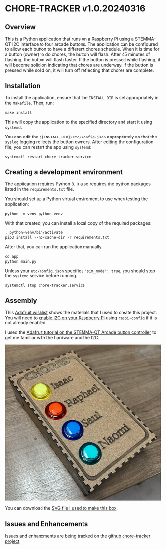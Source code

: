 # CHORE-TRACKER v1.0.20240316

## Overview

This is a Python application that runs on a Raspberry Pi using a STEMMA-QT I2C interface to four arcade buttons.
The application can be configured to allow each button to have a different chores schedule.
When it is time for a button (owner) to do chores, the button will flash.
After 45 minutes of flashing, the button will flash faster.
If the button is pressed while flashing, it will become solid on indicating that chores are underway.
If the button is pressed while solid on, it will turn off reflecting that chores are complete.

## Installation

To install the application, ensure that the `INSTALL_DIR` is set appropriately in the `Makefile`.
Then, run:

    make install

This will copy the application to the specified directory and start it using `systemd`.

You can edit the `${INSTALL_DIR}/etc/config.json` appropriately so that the `syslog` logging reflects the button owners.
After editing the configuration file, you can restart the app using `systemd`:

    systemctl restart chore-tracker.service

## Creating a development environment

The application requires Python 3.
It also requires the python packages listed in the `requirements.txt` file.

You should set up a Python virtual enviroment to use when testing the application:

    python -m venv python-venv

With that created, you can install a local copy of the required packages:

    . python-venv/bin/activate
	pip3 install --no-cache-dir -r requirements.txt

After that, you can run the application manually.

    cd app
    python main.py

Unless your `etc/config.json` specifies `"sim_mode": true`, you should stop the `systemd` service before running.

    systemctl stop chore-tracker.service

## Assembly

This [Adafruit wishlist](http://www.adafruit.com/wishlists/589136) shows the materials that I used to create this project.
You will need to [enable I2C on your Raspberry Pi](https://learn.adafruit.com/adafruits-raspberry-pi-lesson-4-gpio-setup/configuring-i2c) using `raspi-config` if it is not already enabled.

I used the [Adafruit tutorial on the STEMMA-QT Arcade button controller](https://learn.adafruit.com/adafruit-led-arcade-button-qt) to get me familiar with the hardware and the I2C.

![Image of version 1.0](images/chore-tracker-1.0.jpg)

You can download the [SVG file I used to make this box](images/chore-tracker-box-1.0.svg).

## Issues and Enhancements

Issues and enhancments are being tracked on the [github chore-tracker project](https://github.com/nklein/chore-tracker/issues)
